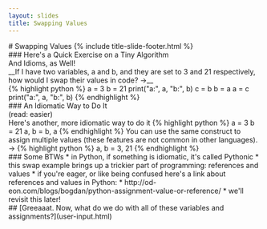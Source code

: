 ```yaml
---
layout: slides
title: Swapping Values 
---
```


<section markdown="block" class="title-slide">
#  Swapping Values
{% include title-slide-footer.html %}
</section>

<section markdown="block">
###  Here's a Quick Exercise on a Tiny Algorithm
<aside>And Idioms, as Well!</aside>
__If I have two variables, a and b, and they are set to 3 and 21 respectively, how would I swap their values in code? &rarr;__

<div class="incremental" markdown="block">
{% highlight python %}
a = 3
b = 21
print("a:", a, "b:", b)
c = b
b = a
a = c
print("a:", a, "b:", b)
{% endhighlight %}
</div>
</section>

<section markdown="block">
###  An Idiomatic Way to Do It
<aside>(read: easier)</aside>
Here's another, more idiomatic way to do it
{% highlight python %}
a = 3
b = 21
a, b = b, a
{% endhighlight %}
You can use the same construct to assign multiple values (these features are not common in other languages). &rarr;
{% highlight python %}
a, b = 3, 21
{% endhighlight %}
</section>

<section markdown="block">
###  Some BTWs
* in Python, if something is idiomatic, it's called Pythonic
* this swap example brings up a trickier part of programming: references and values
	* if you're eager, or like being confused here's a link about references and values in Python:
	* http://od-eon.com/blogs/bogdan/python-assignment-value-or-reference/
	* we'll revisit this later!
</section>

<section markdown="block">
##  [Greeaaat.  Now, what do we do with all of these variables and assignments?](user-input.html)
</section>
